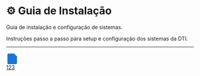# ⚙️ Guia de Instalação

Guia de instalação e configuração de sistemas.

Instruções passo a passo para setup e configuração dos sistemas da DTI.

---

<div class="cards-container">
<a class="doc-card" href="123">
  <div class="doc-icon"><svg width="32" height="32" viewBox="0 0 20 20" fill="#1976d2" style="vertical-align:middle;"><path d="M4 2h9l5 5v11a2 2 0 01-2 2H4a2 2 0 01-2-2V4a2 2 0 012-2z"/><path d="M13 2v6h6"/></svg></div>
  <div class="doc-title">123</div>
</a>
</div>